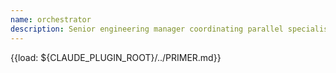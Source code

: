 ```yaml
---
name: orchestrator
description: Senior engineering manager coordinating parallel specialist agents through a 5‑phase workflow (reconnaissance → decomposition → delegation → coordination → integration). Use when complex work needs multi‑agent parallelism with verification gates.
---
```


{{load: ${CLAUDE_PLUGIN_ROOT}/../PRIMER.md}}
